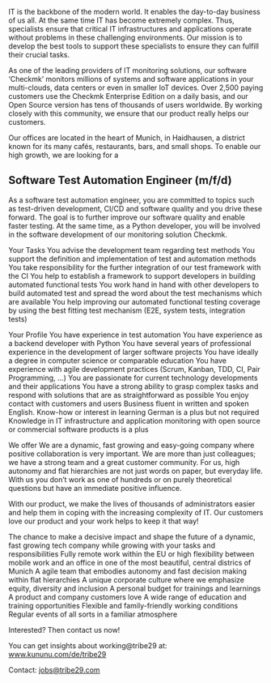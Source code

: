 
IT is the backbone of the modern world. It enables the day-to-day business of us all. At the same time IT has become extremely complex. Thus, specialists ensure that 
critical IT infrastructures and applications operate without problems in these challenging environments. Our mission is to develop the best tools to support these 
specialists to ensure they can fulfill their crucial tasks.

As one of the leading providers of IT monitoring solutions, our software ‘Checkmk’ monitors millions of systems and software applications in your multi-clouds, data 
centers or even in smaller IoT devices. Over 2,500 paying customers use the Checkmk Enterprise Edition on a daily basis, and our Open Source version has tens of 
thousands of users worldwide. By working closely with this community, we ensure that our product really helps our customers.

Our offices are located in the heart of Munich, in Haidhausen, a district known for its many cafés, restaurants, bars, and small shops. To enable our high growth, we 
are looking for a

## Software Test Automation Engineer (m/f/d)
As a software test automation engineer, you are committed to topics such as test-driven development, CI/CD and software quality and you drive these forward. The goal 
is to further improve our software quality and enable faster testing. At the same time, as a Python developer, you will be involved in the software development of our 
monitoring solution Checkmk.

Your Tasks
You advise the development team regarding test methods
You support the definition and implementation of test and automation methods
You take responsibility for the further integration of our test framework with the CI
You help to establish a framework to support developers in building automated functional tests
You work hand in hand with other developers to build automated test and spread the word about the test mechanisms which are available
You help improving our automated functional testing coverage by using the best fitting test mechanism (E2E, system tests, integration tests)
 
Your Profile
You have experience in test automation
You have experience as a backend developer with Python
You have several years of professional experience in the development of larger software projects
You have ideally a degree in computer science or comparable education
You have experience with agile development practices (Scrum, Kanban, TDD, CI, Pair Programming, …)
You are passionate for current technology developments and their applications
You have a strong ability to grasp complex tasks and respond with solutions that are as straightforward as possible
You enjoy contact with customers and users
Business fluent in written and spoken English. Know-how or interest in learning German is a plus but not required
Knowledge in IT infrastructure and application monitoring with open source or commercial software products is a plus
 
We offer
We are a dynamic, fast growing and easy-going company where positive collaboration is very important. We are more than just colleagues; we have a strong team and a 
great customer community. For us, high autonomy and flat hierarchies are not just words on paper, but everyday life. With us you don’t work as one of hundreds or on 
purely theoretical questions but have an immediate positive influence.

With our product, we make the lives of thousands of administrators easier and help them in coping with the increasing complexity of IT. Our customers love our product
and your work helps to keep it that way!

The chance to make a decisive impact and shape the future of a dynamic, fast growing tech company while growing with your tasks and responsibilities
Fully remote work within the EU or high flexibility between mobile work and an office in one of the most beautiful, central districs of Munich
A agile team that embodies autonomy and fast decision making within flat hierarchies
A unique corporate culture where we emphasize equity, diversity and inclusion
A personal budget for trainings and learnings
A product and company customers love
A wide range of education and training opportunities
Flexible and family-friendly working conditions
Regular events of all sorts in a familiar atmosphere
 
Interested? Then contact us now!

You can get insights about working@tribe29 at: www.kununu.com/de/tribe29

Contact: jobs@tribe29.com
